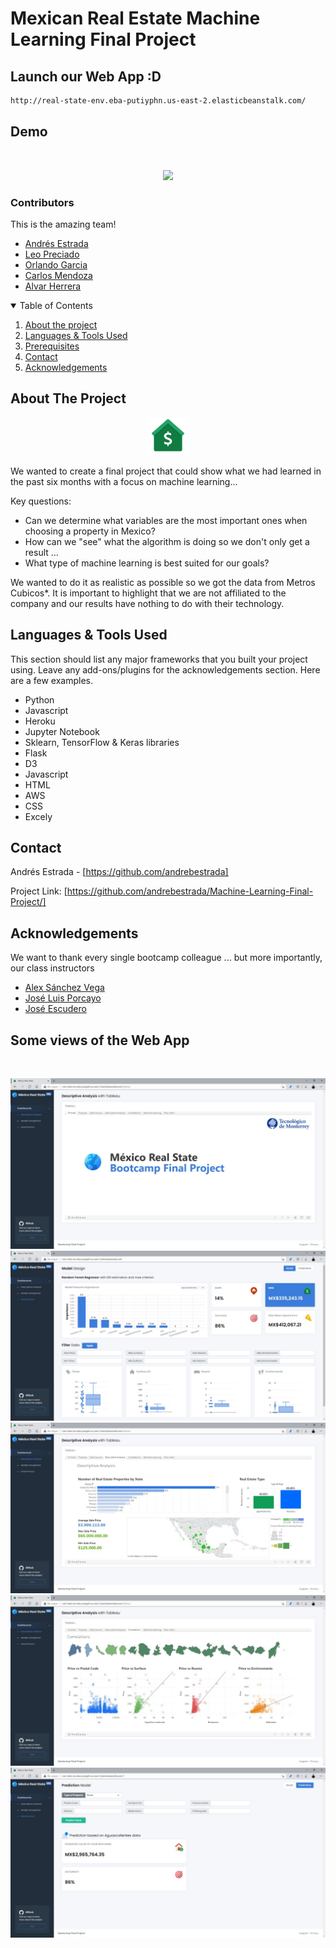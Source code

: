 # Mexican Real Estate Machine Learning Final Project

## Launch our Web App :D
  ```sh
  http://real-state-env.eba-putiyphn.us-east-2.elasticbeanstalk.com/
  ```

<!--
*** Thanks for checking out the Best-README-Template. If you have a suggestion
*** that would make this better, please fork the repo and create a pull request
*** or simply open an issue with the tag "enhancement".
*** Thanks again! Now go create something AMAZING! :D
-->

<!-- PROJECT LOGO -->
## Demo
<br />
<p align="center">
    <img src="https://github.com/andrebestrada/Machine-Learning-Final-Project/blob/main/Demo/M%C3%A9xico%20Real%20State%20Demo.gif" width="=600" >
  
</p>


### Contributors

This is the amazing team!
* [Andrés Estrada](https://github.com/andrebestrada)
* [Leo Preciado](https://github.com/leoipn)
* [Orlando Garcia](https://github.com/Valkiar85)
* [Carlos Mendoza](https://github.com/carlosmendozaj)
* [Alvar Herrera](https://github.com/Alvarherrera)
<!-- * [JQuery](https://jquery.com) -->
<!-- * [Laravel](https://laravel.com) -->



<!-- TABLE OF CONTENTS -->
<details open="open">
  <summary>Table of Contents</summary>
  <ol>
    <li><a href="#About-the-project">About the project</a></li>
    <li><a href="#Languages-&-Tools-Used">Languages & Tools Used</a></li>
    <li><a href="#Prerequisites">Prerequisites</a></li>
    <li><a href="#contact">Contact</a></li>
    <li><a href="#acknowledgements">Acknowledgements</a></li>
  </ol>
</details>



<!-- ABOUT THE PROJECT -->

## About The Project
<p align="center">
    <img src="https://github.com/andrebestrada/Machine-Learning-Final-Project/blob/main/Resources/Images/House%20sold.png" width="=60" height="60" >
</p>
We wanted to create a final project that could show what we had learned in the past six months with a focus on machine learning...

Key questions:
* Can we determine what variables are the most important ones when choosing a property in Mexico?
* How can we "see" what the algorithm is doing so we don't only get a result ...
* What type of machine learning is best suited for our goals?

We wanted to do it as realistic as possible so we got the data from Metros Cubicos*. It is important to highlight that we are not affiliated to the company and our results have nothing to do with their technology.

<!-- Languages & Tools Used -->

## Languages & Tools Used

This section should list any major frameworks that you built your project using. Leave any add-ons/plugins for the acknowledgements section. Here are a few examples.
* Python
* Javascript
* Heroku
* Jupyter Notebook
* Sklearn, TensorFlow & Keras libraries
* Flask
* D3
* Javascript
* HTML
* AWS
* CSS
* Excely



<!-- CONTACT -->
## Contact

Andrés Estrada - [https://github.com/andrebestrada]

Project Link: [https://github.com/andrebestrada/Machine-Learning-Final-Project/]



<!-- ACKNOWLEDGEMENTS -->
## Acknowledgements

We want to thank every single bootcamp colleague ... but more importantly, our class instructors
* [Alex Sánchez Vega](https://twitter.com/masanchezvega)
* [José Luis Porcayo](https://mx.linkedin.com/in/jos%C3%A9-luis-porcayo-jim%C3%A9nez)
* [José Escudero](https://ca.linkedin.com/in/josescuderoh)






<!-- MARKDOWN LINKS & IMAGES -->
<!-- https://www.markdownguide.org/basic-syntax/#reference-style-links -->
[contributors-shield]: https://img.shields.io/github/contributors/othneildrew/Best-README-Template.svg?style=for-the-badge
[contributors-url]: https://github.com/andrebestrada/Machine-Learning-Final-Project/graphs/contributors
[forks-shield]: https://img.shields.io/github/forks/othneildrew/Best-README-Template.svg?style=for-the-badge
[forks-url]: https://github.com/othneildrew/Best-README-Template/network/members
[stars-shield]:
[stars-url]: 
[issues-shield]:
[issues-url]:
[license-shield]: 
[license-url]: 
[linkedin-shield]:
[linkedin-url]:
[product-screenshot]: images/screenshot.png


## Some views of the Web App
<br />
<p align="center">
    <img src="https://github.com/andrebestrada/Machine-Learning-Final-Project/blob/main/Demo/1.jpeg" width="=600" >
    <img src="https://github.com/andrebestrada/Machine-Learning-Final-Project/blob/main/Demo/2.jpeg" width="=600" >
    <img src="https://github.com/andrebestrada/Machine-Learning-Final-Project/blob/main/Demo/3.jpeg" width="=600" >
    <img src="https://github.com/andrebestrada/Machine-Learning-Final-Project/blob/main/Demo/4.jpeg" width="=600" >
    <img src="https://github.com/andrebestrada/Machine-Learning-Final-Project/blob/main/Demo/5.jpeg" width="=600" >
    
</p>
